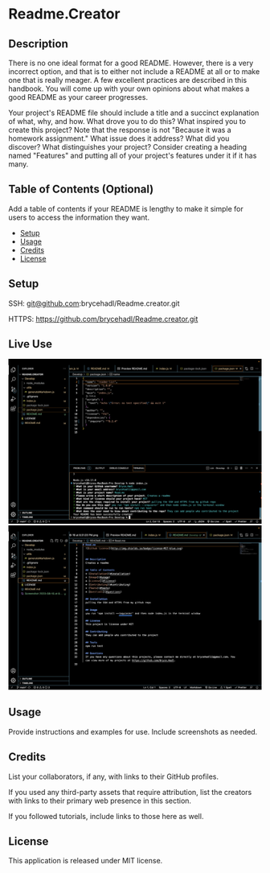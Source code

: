# Readme.Creator

## Description 

There is no one ideal format for a good README. However, there is a very incorrect option, and that is to either not include a README at all or to make one that is really meager. A few excellent practices are described in this handbook. You will come up with your own opinions about what makes a good README as your career progresses.

Your project's README file should include a title and a succinct explanation of what, why, and how. What drove you to do this? What inspired you to create this project? Note that the response is not "Because it was a homework assignment." What issue does it address? What did you discover? What distinguishes your project? Consider creating a heading named "Features" and putting all of your project's features under it if it has many.

## Table of Contents (Optional)

Add a table of contents if your README is lengthy to make it simple for users to access the information they want.

* [Setup](#setup)
* [Usage](#usage)
* [Credits](#credits)
* [License](#license)


## Setup
SSH: git@github.com:brycehadl/Readme.creator.git

HTTPS: https://github.com/brycehadl/Readme.creator.git
## Live Use
![LIVE](<Screenshot 2023-08-16 at 8.51.03 PM.png>)
![NEW README](<Screenshot 2023-08-16 at 8.53.09 PM.png>)

## Usage 

Provide instructions and examples for use. Include screenshots as needed. 


## Credits

List your collaborators, if any, with links to their GitHub profiles.

If you used any third-party assets that require attribution, list the creators with links to their primary web presence in this section.

If you followed tutorials, include links to those here as well.



## License

This application is released under MIT license.



